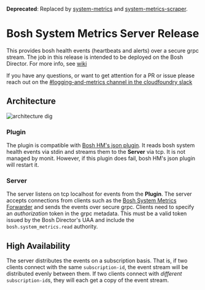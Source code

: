 **Deprecated**: Replaced by [system-metrics](https://github.com/cloudfoundry/system-metrics-release) and [system-metrics-scraper](https://github.com/cloudfoundry/system-metrics-scraper-release).

# Bosh System Metrics Server Release

This provides bosh health events (heartbeats and alerts) over a secure grpc stream. The job in this release is intended to be deployed on the Bosh Director. For more info, see [wiki](https://github.com/cloudfoundry/bosh-system-metrics-server-release/wiki)

If you have any questions, or want to get attention for a PR or issue please reach out on the [#logging-and-metrics channel in the cloudfoundry slack](https://cloudfoundry.slack.com/archives/CUW93AF3M)

## Architecture

![architecture dig][diagram]

### Plugin

The plugin is compatible with [Bosh HM's json plugin][json plugin]. It reads bosh system health events via stdin and streams them to the **Server** via tcp. It is not managed by monit. However, if this plugin does fail, bosh HM's json plugin will restart it.

### Server

The server listens on tcp localhost for events from the **Plugin**. The server accepts connections from clients such as the [Bosh System Metrics Forwarder][forwarder] and sends the events over secure grpc. Clients need to specify an _authorization_ token in the grpc metadata. This must be a valid token issued by the Bosh Director's UAA and include the `bosh.system_metrics.read` authority.

## High Availability

The server distributes the events on a subscription basis. That is, if two clients connect with the same `subscription-id`, the event stream will be distributed evenly between them. If two clients connect with _different_ `subscription-id`s, they will each get a copy of the event stream.

[forwarder]: https://github.com/cloudfoundry/bosh-system-metrics-forwarder-release
[server]: https://github.com/cloudfoundry/bosh-system-metrics-server-release
[json plugin]: https://github.com/cloudfoundry/bosh/blob/262.x/src/bosh-monitor/lib/bosh/monitor/plugins/json.rb
[diagram]: https://docs.google.com/a/pivotal.io/drawings/d/1l1iAQaBc6SHIpWb3x-lI9p4JVIZN_3ErepbAohqnaPw/pub?w=1192&h=719
